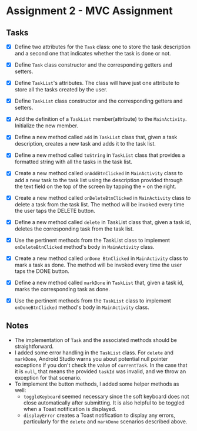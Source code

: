 # Assignment 2 - MVC Assignment

## Tasks

- [x] Define two attributes for the `Task` class: one to store the task description and a second one that indicates whether the task is done or not.

- [x] Define `Task` class constructor and the corresponding getters and setters.
- [x] Define `TaskList`'s attributes. The class will have just one attribute to store all the tasks created by the user.
- [x] Define `TaskList` class constructor and the corresponding getters and setters.
- [x] Add the definition of a `TaskList` member(attribute) to the `MainActivity`. Initialize the new member.
- [x] Define a new method called `add` in `TaskList` class that, given a task description, creates a new task and adds it to the task list.
- [x] Define a new method called `toString` in `TaskList` class that provides a formatted string with all the tasks in the task list.
- [x] Create a new method called `onAddBtnClicked` in `MainActivity` class to add a new task to the task list using the description provided through the text field on the top of the screen by tapping the `+` on the right.
- [x] Create a new method called `onDeleteBtnClicked` in `MainActivity` class to delete a task from the task list. The method will be invoked every time the user taps the DELETE button.
- [x] Define a new method called `delete` in TaskList class that, given a task id, deletes the corresponding task from the task list.
- [x] Use the pertinent methods from the TaskList class to implement `onDeleteBtnClicked` method's body in `MainActivity` class.
- [x] Create a new method called `onDone BtnClicked` in `MainActivity` class to mark a task as done. The method will be invoked every time the user taps the DONE button.
- [x] Define a new method called `markDone` in `TaskList` that, given a task id, marks the corresponding task as done.
- [x] Use the pertinent methods from the `TaskList` class to implement `onDoneBtnClicked` method's body in `MainActivity` class.

## Notes

- The implementation of `Task` and the associated methods should be straightforward.
- I added some error handling in the `TaskList` class. For `delete` and `markDone`, Android Studio warns you about potential null pointer exceptions if you don't check the value of `currentTask`. In the case that it is `null`, that means the provided `taskId` was invalid, and we throw an exception for that scenario.
- To implement the button methods, I added some helper methods as well:
  - `toggleKeyboard` seemed necessary since the soft keyboard does not close automatically after submitting. It is also helpful to be toggled when a Toast notification is displayed.
  - `displayError` creates a Toast notification to display any errors, particularly for the `delete` and `markDone` scenarios described above.
